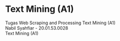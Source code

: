 # Text Mining (A1)
Tugas Web Scraping and Processing Text Mining (A1) <br>
Nabil Syahfiar - 20.01.53.0028 <br>
Text Mining (A1)
